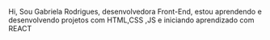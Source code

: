 Hi,
Sou Gabriela Rodrigues, desenvolvedora Front-End, estou aprendendo e desenvolvendo projetos com HTML,CSS ,JS e iniciando aprendizado com REACT

